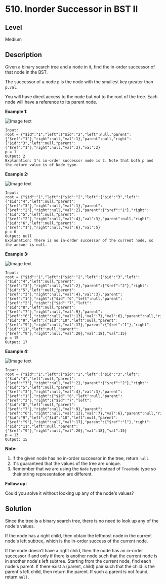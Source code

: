 # 510. Inorder Successor in BST II
## Level
Medium

## Description
Given a binary search tree and a node in it, find the in-order successor of that node in the BST.

The successor of a node `p` is the node with the smallest key greater than `p.val`.

You will have direct access to the node but not to the root of the tree. Each node will have a reference to its parent node.

**Example 1:**

![Image text](https://assets.leetcode.com/uploads/2019/01/23/285_example_1.PNG)
```
Input: 
root = {"$id":"1","left":{"$id":"2","left":null,"parent":{"$ref":"1"},"right":null,"val":1},"parent":null,"right":{"$id":"3","left":null,"parent":{"$ref":"1"},"right":null,"val":3},"val":2}
p = 1
Output: 2
Explanation: 1's in-order successor node is 2. Note that both p and the return value is of Node type.
```

**Example 2:**

![Image text](https://assets.leetcode.com/uploads/2019/01/23/285_example_2.PNG)
```
Input: 
root = {"$id":"1","left":{"$id":"2","left":{"$id":"3","left":{"$id":"4","left":null,"parent":{"$ref":"3"},"right":null,"val":1},"parent":{"$ref":"2"},"right":null,"val":2},"parent":{"$ref":"1"},"right":{"$id":"5","left":null,"parent":{"$ref":"2"},"right":null,"val":4},"val":3},"parent":null,"right":{"$id":"6","left":null,"parent":{"$ref":"1"},"right":null,"val":6},"val":5}
p = 6
Output: null
Explanation: There is no in-order successor of the current node, so the answer is null.
```

**Example 3:**

![Image text](https://assets.leetcode.com/uploads/2019/02/02/285_example_34.PNG)
```
Input: 
root = {"$id":"1","left":{"$id":"2","left":{"$id":"3","left":{"$id":"4","left":null,"parent":{"$ref":"3"},"right":null,"val":2},"parent":{"$ref":"2"},"right":{"$id":"5","left":null,"parent":{"$ref":"3"},"right":null,"val":4},"val":3},"parent":{"$ref":"1"},"right":{"$id":"6","left":null,"parent":{"$ref":"2"},"right":{"$id":"7","left":{"$id":"8","left":null,"parent":{"$ref":"7"},"right":null,"val":9},"parent":{"$ref":"6"},"right":null,"val":13},"val":7},"val":6},"parent":null,"right":{"$id":"9","left":{"$id":"10","left":null,"parent":{"$ref":"9"},"right":null,"val":17},"parent":{"$ref":"1"},"right":{"$id":"11","left":null,"parent":{"$ref":"9"},"right":null,"val":20},"val":18},"val":15}
p = 15
Output: 17
```

**Example 4:**

![Image text](https://assets.leetcode.com/uploads/2019/02/02/285_example_34.PNG)
```
Input: 
root = {"$id":"1","left":{"$id":"2","left":{"$id":"3","left":{"$id":"4","left":null,"parent":{"$ref":"3"},"right":null,"val":2},"parent":{"$ref":"2"},"right":{"$id":"5","left":null,"parent":{"$ref":"3"},"right":null,"val":4},"val":3},"parent":{"$ref":"1"},"right":{"$id":"6","left":null,"parent":{"$ref":"2"},"right":{"$id":"7","left":{"$id":"8","left":null,"parent":{"$ref":"7"},"right":null,"val":9},"parent":{"$ref":"6"},"right":null,"val":13},"val":7},"val":6},"parent":null,"right":{"$id":"9","left":{"$id":"10","left":null,"parent":{"$ref":"9"},"right":null,"val":17},"parent":{"$ref":"1"},"right":{"$id":"11","left":null,"parent":{"$ref":"9"},"right":null,"val":20},"val":18},"val":15}
p = 13
Output: 15
```

**Note:**

1. If the given node has no in-order successor in the tree, return `null`.
2. It's guaranteed that the values of the tree are unique.
3. Remember that we are using the `Node` type instead of `TreeNode` type so their string representation are different.

**Follow up:**

Could you solve it without looking up any of the node's values?

## Solution
Since the tree is a binary search tree, there is no need to look up any of the node's values.

If the node has a right child, then obtain the leftmost node in the current node's left subtree, which is the in-order success of the current node.

If the node doesn't have a right child, then the node has an in-order successor if and only if there is another node such that the current node is in another node's left subtree. Starting from the current node, find each node's parent. If there exist a (parent, child) pair such that the child is the parent's left child, then return the parent. If such a parent is not found, return `null`.
